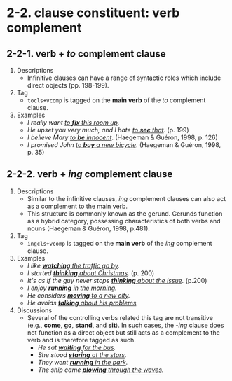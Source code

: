 # 2-2. clause constituent: verb complement

## 2-2-1. verb + *to* complement clause

1. Descriptions
   - Infinitive clauses can have a range of syntactic roles which include direct objects (pp. 198-199).
2. Tag
   - `tocls+vcomp` is tagged on the **main verb** of the *to* complement clause.
3. Examples
    - *I really want <ins>to **fix** this room up</ins>.*
    - *He upset you very much, and I hate <ins>to **see** that</ins>.* (p. 199)
    - *I believe Mary <ins>to **be** innocent</ins>*. (Haegeman & Guéron, 1998, p. 126)
    - *I promised John <ins>to **buy** a new bicycle</ins>*. (Haegeman & Guéron, 1998, p. 35)

## 2-2-2. verb + *ing* complement clause

1. Descriptions
   - Similar to the infinitive clauses, *ing* complement clauses can also act as a complement to the main verb.
   - This structure is commonly known as the gerund. Gerunds function as a hybrid category, possessing characteristics of both verbs and nouns (Haegeman & Guéron, 1998, p.481).
2. Tag
   - `ingcls+vcomp` is tagged on the **main verb** of the *ing* complement clause.
3. Examples
   - *I like <ins>**watching** the traffic go by</ins>.*
   - *I started <ins>**thinking** about Christmas</ins>.* (p. 200)
   - *It's as if the guy never stops <ins>**thinking** about the issue</ins>.* (p.200)
   - *I enjoy <ins>**running** in the morning</ins>.*
   - *He considers <ins>**moving** to a new city</ins>.*
   - *He avoids <ins>**talking** about his problems</ins>.*
4. Discussions
   - Several of the controlling verbs related this tag are not transitive (e.g., **come**, **go**, **stand**, and **sit**). In such cases, the *-ing* clause does not function as a direct object but still acts as a complement to the verb and is therefore tagged as such.
      - *He sat <ins>**waiting** for the bus</ins>.* 
      - *She stood <ins>**staring** at the stars</ins>.*
      - *They went <ins>**running** in the park</ins>.* 
      - *The ship came <ins>**plowing** through the waves</ins>.* 
